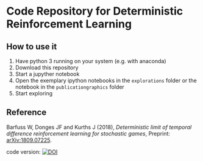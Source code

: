 # Code Repository for Deterministic Reinforcement Learning

## How to use it

1. Have python 3 running on your system (e.g. with anaconda)
2. Download this repository
3. Start a jupyther notebook
4. Open the exemplary ipython notebooks in the `explorations` folder or the notebook in the `publicationgraphics` folder
5. Start exploring


## Reference
Barfuss W, Donges JF and Kurths J (2018),
*Deterministic limit of temporal difference reinforcement learning for stochastic games*,
Preprint: [arXiv:1809.07225](https://arxiv.org/abs/1809.07225).

code version: [![DOI](https://zenodo.org/badge/DOI/10.5281/zenodo.1495091.svg)](https://doi.org/10.5281/zenodo.1495091)
